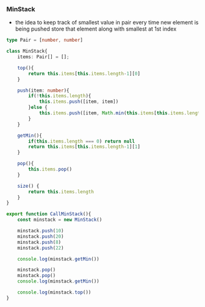 ### MinStack
- the idea to keep track of smallest value in pair every time new element is being pushed store that element along with smallest at 1st index 

```ts
type Pair = [number, number]

class MinStack{
    items: Pair[] = [];

    top(){
        return this.items[this.items.length-1][0]
    }

    push(item: number){
        if(!this.items.length){
            this.items.push([item, item])
        }else {
            this.items.push([item, Math.min(this.items[this.items.length-1][1], item)])
        }
    }

    getMin(){
        if(this.items.length === 0) return null
        return this.items[this.items.length-1][1]
    }

    pop(){
        this.items.pop()
    }

    size() {
        return this.items.length
    }
}

export function CallMinStack(){
    const minstack = new MinStack()

    minstack.push(10)
    minstack.push(20)
    minstack.push(8)
    minstack.push(22)

    console.log(minstack.getMin())

    minstack.pop()
    minstack.pop()
    console.log(minstack.getMin())

    console.log(minstack.top())
}

```
